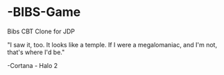 -BIBS-Game
==========

Bibs CBT Clone for JDP

"I saw it, too. It looks like a temple. If I were a megalomaniac, and I'm not, that's where I'd be."

-Cortana - Halo 2
